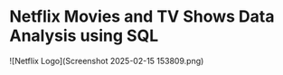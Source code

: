 # Netflix Movies and TV Shows Data Analysis using SQL
![Netflix Logo](Screenshot 2025-02-15 153809.png)
